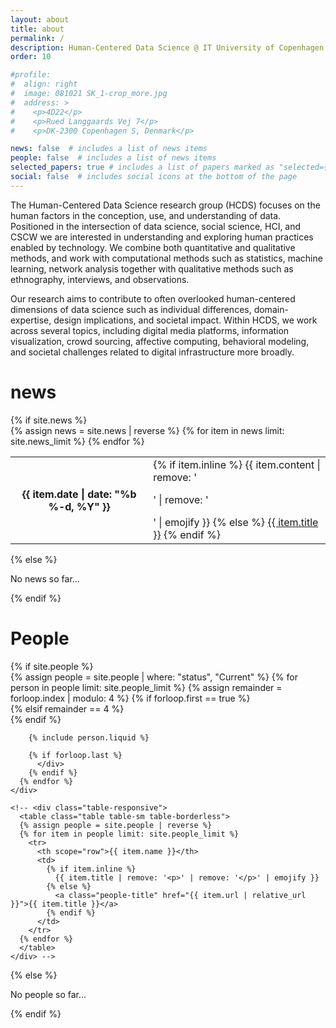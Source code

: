 ```yaml
---
layout: about
title: about
permalink: /
description: Human-Centered Data Science @ IT University of Copenhagen.
order: 10

#profile:
#  align: right
#  image: 081021 SK_1-crop_more.jpg
#  address: >
#    <p>4D22</p>
#    <p>Rued Langgaards Vej 7</p>
#    <p>DK-2300 Copenhagen S, Denmark</p>

news: false  # includes a list of news items
people: false  # includes a list of news items
selected_papers: true # includes a list of papers marked as "selected={true}"
social: false  # includes social icons at the bottom of the page
---
```


The Human-Centered Data Science research group (HCDS) focuses on the human factors in the conception, use, and understanding of data. Positioned in the intersection of data science, social science, HCI, and CSCW we are interested in understanding and exploring human practices enabled by technology. We combine both quantitative and qualitative methods, and work with computational methods such as statistics, machine learning, network analysis together with qualitative methods such as ethnography, interviews, and observations.

Our research aims to contribute to often overlooked human-centered dimensions of data science such as individual differences, domain-expertise, design implications, and societal impact. Within HCDS, we work across several topics, including digital media platforms, information visualization, crowd sourcing, affective computing, behavioral modeling, and societal challenges related to digital infrastructure more broadly.

<div class="news">
  <h1>news</h1>
  {% if site.news  %}
    <div class="table-responsive">
      <table class="table table-sm table-borderless">
      {% assign news = site.news | reverse %}
      {% for item in news limit: site.news_limit %}
        <tr>
          <th scope="row">{{ item.date | date: "%b %-d, %Y" }}</th>
          <td>
            {% if item.inline %}
              {{ item.content | remove: '<p>' | remove: '</p>' | emojify }}
            {% else %}
              <a class="news-title" href="{{ item.url | relative_url }}">{{ item.title }}</a>
            {% endif %}
          </td>
        </tr>
      {% endfor %}
      </table>
    </div>
  {% else %}
    <p>No news so far...</p>
  {% endif %}
</div>

<div class="People">
  <h1>People</h1>
  {% if site.people  %}
    <div class="container">
      <!-- {% assign people = site.people | where: "group", "Faculty" | sort: "started" %} -->
      {% assign people = site.people | where: "status", "Current" %}
      {% for person in people limit: site.people_limit %}
        {% assign remainder = forloop.index | modulo: 4 %}
        {% if forloop.first == true %}
          <div class="row">
        {% elsif remainder == 4 %}
          </div>
          <div class="row">
        {% endif %}

        {% include person.liquid %}

        {% if forloop.last %}
          </div>
        {% endif %}
      {% endfor %}
    </div>

    <!-- <div class="table-responsive">
      <table class="table table-sm table-borderless">
      {% assign people = site.people | reverse %}
      {% for item in people limit: site.people_limit %}
        <tr>
          <th scope="row">{{ item.name }}</th>
          <td>
            {% if item.inline %}
              {{ item.title | remove: '<p>' | remove: '</p>' | emojify }}
            {% else %}
              <a class="people-title" href="{{ item.url | relative_url }}">{{ item.title }}</a>
            {% endif %}
          </td>
        </tr>
      {% endfor %}
      </table>
    </div> -->
  {% else %}
    <p>No people so far...</p>
  {% endif %}
</div>
<script type="text/javascript">
// randomize order within each row
var rows = document.getElementsByClassName('row')
for(var i = 0; i < rows.length; i++) {
  var row = rows[i]
  for (var j = row.children.length; j >= 0; j--) {
    row.appendChild(row.children[Math.random() * j | 0]);
  }
}
</script>




